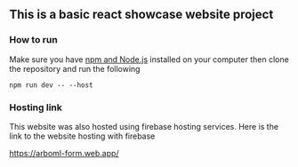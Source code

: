 ## This is a basic react showcase website project 

### How to run

Make sure you have [npm and Node.js](https://docs.npmjs.com/downloading-and-installing-node-js-and-npm) installed on your computer then clone the repository and run the following

`npm run dev -- --host`

### Hosting link

This website was also hosted using firebase hosting services. Here is the link to the website hosting with firebase 

https://arboml-form.web.app/







